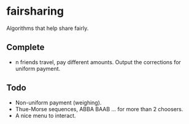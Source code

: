 # fairsharing
Algorithms that help share fairly.

## Complete
* n friends travel, pay different amounts. Output the corrections for uniform payment.

## Todo
* Non-uniform payment (weighing).
* Thue-Morse sequences, ABBA BAAB ... for more than 2 choosers.
* A nice menu to interact.


